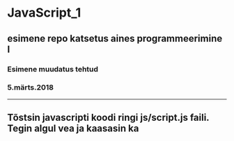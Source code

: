 # JavaScript_1

## esimene repo katsetus aines programmeerimine I

### Esimene muudatus tehtud

### 5.märts.2018
-----------------
Tõstsin javascripti koodi ringi js/script.js faili.
Tegin algul vea ja kaasasin ka <script> tag'id, kuid hiljem eemaldasin
-----------------

### 8.märts.2018
--------------------------------------------------
Toimus II korda JavaScripti loeng.

Õppisime canvase sisse looma erinevaid kujutisi.
--------------------------------------------------


